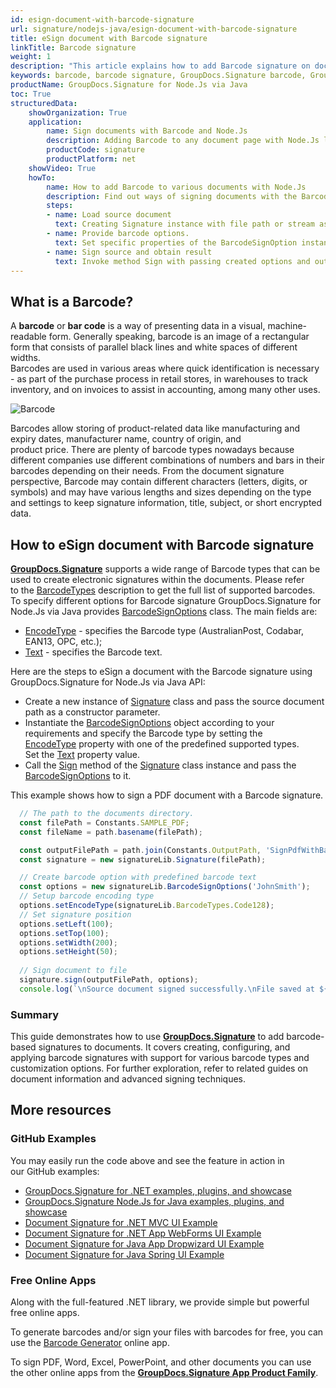 ```yaml
---
id: esign-document-with-barcode-signature
url: signature/nodejs-java/esign-document-with-barcode-signature
title: eSign document with Barcode signature
linkTitle: Barcode signature
weight: 1
description: "This article explains how to add Barcode signature on document page with various options like barcode type, barcode text, positioning, alignment and other visual settings with GroupDocs.Signature"
keywords: barcode, barcode signature, GroupDocs.Signature barcode, GroupDocs.Signature barcode signature
productName: GroupDocs.Signature for Node.Js via Java 
toc: True
structuredData:
    showOrganization: True
    application:    
        name: Sign documents with Barcode and Node.Js    
        description: Adding Barcode to any document page with Node.Js language by GroupDocs.Signature for Node.Js via Java APIs
        productCode: signature
        productPlatform: net 
    showVideo: True
    howTo:
        name: How to add Barcode to various documents with Node.Js 
        description: Find out ways of signing documents with the Barcode using Node.Js
        steps:
        - name: Load source document
          text: Creating Signature instance with file path or stream as a constructor parameter will load the document. 
        - name: Provide barcode options. 
          text: Set specific properties of the BarcodeSignOption instance like a Barcode type, barcode text, and signature appearance settings.
        - name: Sign source and obtain result 
          text: Invoke method Sign with passing created options and output file data. You can save signed files using a file path or a stream.
---
```

## What is a Barcode?

A **barcode** or **bar code** is a way of presenting data in a visual, machine-readable form. Generally speaking, barcode is an image of a rectangular form that consists of parallel black lines and white spaces of different widths.  
Barcodes are used in various areas where quick identification is necessary - as part of the purchase process in retail stores, in warehouses to track inventory, and on invoices to assist in accounting, among many other uses.

![Barcode](/signature/nodejs-java/images/esign-document-with-barcode-signature.gif)

Barcodes allow storing of product-related data like manufacturing and expiry dates, manufacturer name, country of origin, and product price. There are plenty of barcode types nowadays because different companies use different combinations of numbers and bars in their barcodes depending on their needs. From the document signature perspective, Barcode may contain different characters (letters, digits, or symbols) and may have various lengths and sizes depending on the type and settings to keep signature information, title, subject, or short encrypted data.  

## How to eSign document with Barcode signature

[**GroupDocs.Signature**](https://products.groupdocs.com/signature/nodejs-java) supports a wide range of Barcode types that can be used to create electronic signatures within the documents. Please refer to the [BarcodeTypes](https://reference.groupdocs.com/signature/nodejs-java/com.groupdocs.signature.domain/barcodetypes/#fields) description to get the full list of supported barcodes.  
To specify different options for Barcode signature GroupDocs.Signature for Node.Js via Java provides [BarcodeSignOptions](https://reference.groupdocs.com/signature/nodejs-java/com.groupdocs.signature.options/barcodesignoptions) class. The main fields are:

* [EncodeType](https://reference.groupdocs.com/signature/nodejs-java/com.groupdocs.signature.options/barcodesignoptions/encodetype) - specifies the Barcode type (AustralianPost, Codabar, EAN13, OPC, etc.);
* [Text](https://reference.groupdocs.com/signature/nodejs-java/com.groupdocs.signature.options/textsignoptions/text) - specifies the Barcode text.


Here are the steps to eSign a document with the Barcode signature using GroupDocs.Signature for Node.Js via Java API:
* Create a new instance of [Signature](https://reference.groupdocs.com/signature/nodejs-java/com.groupdocs.signature/signature) class and pass the source document path as a constructor parameter.
* Instantiate the [BarcodeSignOptions](https://reference.groupdocs.com/signature/nodejs-java/com.groupdocs.signature.options/barcodesignoptions) object according to your requirements and specify the Barcode type by setting the [EncodeType](https://reference.groupdocs.com/signature/nodejs-java/com.groupdocs.signature.options/barcodesignoptions/encodetype) property with one of the predefined supported types. Set the [Text](https://reference.groupdocs.com/signature/nodejs-java/com.groupdocs.signature.options/textsignoptions/text) property value.
* Call the [Sign](https://reference.groupdocs.com/signature/nodejs-java/com.groupdocs.signature/signature/sign/) method of the [Signature](https://reference.groupdocs.com/signature/nodejs-java/com.groupdocs.signature/signature) class instance and pass the [BarcodeSignOptions](https://reference.groupdocs.com/signature/nodejs-java/com.groupdocs.signature.options/barcodesignoptions) to it.

This example shows how to sign a PDF document with a Barcode signature.

```javascript
  // The path to the documents directory.
  const filePath = Constants.SAMPLE_PDF; 
  const fileName = path.basename(filePath);

  const outputFilePath = path.join(Constants.OutputPath, 'SignPdfWithBarcode', fileName);
  const signature = new signatureLib.Signature(filePath);

  // Create barcode option with predefined barcode text
  const options = new signatureLib.BarcodeSignOptions('JohnSmith');
  // Setup barcode encoding type
  options.setEncodeType(signatureLib.BarcodeTypes.Code128);
  // Set signature position
  options.setLeft(100);
  options.setTop(100);
  options.setWidth(200);
  options.setHeight(50);
  
  // Sign document to file
  signature.sign(outputFilePath, options);
  console.log(`\nSource document signed successfully.\nFile saved at ${outputFilePath}`);
```

### Summary
This guide demonstrates how to use [**GroupDocs.Signature**](https://products.groupdocs.com/signature/nodejs-java) to add barcode-based signatures to documents. It covers creating, configuring, and applying barcode signatures with support for various barcode types and customization options. For further exploration, refer to related guides on document information and advanced signing techniques.

## More resources

### GitHub Examples

You may easily run the code above and see the feature in action in our GitHub examples:

* [GroupDocs.Signature for .NET examples, plugins, and showcase](https://github.com/groupdocs-signature/GroupDocs.Signature-for-.NET)
* [GroupDocs.Signature Node.Js for Java examples, plugins, and showcase](https://github.com/groupdocs-signature/GroupDocs.Signature-for-Java)
* [Document Signature for .NET MVC UI Example](https://github.com/groupdocs-signature/GroupDocs.Signature-for-.NET-MVC)
* [Document Signature for .NET App WebForms UI Example](https://github.com/groupdocs-signature/GroupDocs.Signature-for-.NET-WebForms)
* [Document Signature for Java App Dropwizard UI Example](https://github.com/groupdocs-signature/GroupDocs.Signature-for-Java-Dropwizard)
* [Document Signature for Java Spring UI Example](https://github.com/groupdocs-signature/GroupDocs.Signature-for-Java-Spring)

### Free Online Apps

Along with the full-featured .NET library, we provide simple but powerful free online apps.

To generate barcodes and/or sign your files with barcodes for free, you can use the [Barcode Generator](https://products.groupdocs.app/signature/generate/barcode) online app.

To sign PDF, Word, Excel, PowerPoint, and other documents you can use the other online apps from the **[GroupDocs.Signature App Product Family](https://products.groupdocs.app/signature/family)**.
